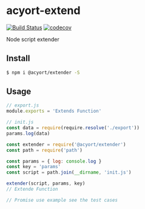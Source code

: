 # acyort-extend

[![Build Status](https://travis-ci.org/acyortjs/extender.svg?branch=master)](https://travis-ci.org/acyortjs/extender)
[![codecov](https://codecov.io/gh/acyortjs/extender/branch/master/graph/badge.svg)](https://codecov.io/gh/acyortjs/extender)

Node script extender

## Install

```bash
$ npm i @acyort/extender -S
```

## Usage

```js
// export.js
module.exports = 'Extends Function'
```

```js
// init.js
const data = require(require.resolve('./export'))
params.log(data)
```

```js
const extender = require('@acyort/extender')
const path = require('path')

const params = { log: console.log }
const key = 'params'
const script = path.join(__dirname, 'init.js')

extender(script, params, key)
// Extende Function

// Promise use example see the test cases
```
